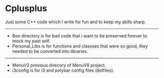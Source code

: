 # Cplusplus
Just some C++ code which I write for fun and to keep my skills sharp.
______________________________________
- Boo directory is for bad code that i want to be preserved forever to mock my past self.
- Personal_Libs is for functions and classses that were so good, they needed to be converted into libraries.
_______________________________________
- MenuV2 previous direcory of MenuV8 project.
- i3config is for i3 and polybar config files (dotfiles).
